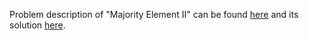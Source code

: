 Problem description of "Majority Element II" can be found [here](https://leetcode.com/problems/majority-element-ii/?envType=daily-question&envId=2023-10-05) and its solution [here](https://github.com/aurimas13/LeetCode-HR-MAANG/blob/main/LeetCode/Python%20Solutions/Majority%20Element%20II/majority.py).
